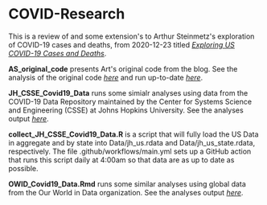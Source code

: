 # COVID-Research


This is a review of and some extension's to Arthur Steinmetz's exploration of COVID-19 cases and deaths, from 2020-12-23 titled [_Exploring US COVID-19 Cases and Deaths_](https://blog.rstudio.com/2020/12/23/exploring-us-covid-19-cases/).

__AS_original_code__ presents Art's original code from the blog.  See the analysis of the original code [_here_](https://github.com/hdshea/COVID-Research/blob/main/AS_original_code.md) and run up-to-date [_here_](https://github.com/hdshea/COVID-Research/blob/main/AS_code_up_to_current.md).

__JH_CSSE_Covid19_Data__ runs some simialr analyses using data from the COVID-19 Data Repository maintained by the Center for Systems Science and Engineering (CSSE) at Johns Hopkins University.  See the analyses output  [_here_](https://github.com/hdshea/COVID-Research/blob/main/JH_CSSE_Covid19_Data.md).

__collect_JH_CSSE_Covid19_Data.R__ is a script that will fully load the US Data in aggregate and by state into Data/jh_us.rdata and Data/jh_us_state.rdata, respectively.  The file .github/workflows/main.yml sets up a GitHub action that runs this script daily at 4:00am so that data are as up to date as possible.

__OWID_Covid19_Data.Rmd__ runs some similar analyses using global data from the Our World in Data organization.  See the analyses output [_here_](https://github.com/hdshea/COVID-Research/blob/main/OWID_Covid19_Data.md).
